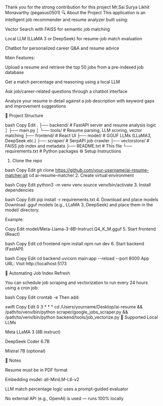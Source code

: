 Thank you for the strong contribution for this project Mr.Sai Surya Likhit Monavarthy (pegasus0501)
🔍 About the Project
This application is an intelligent job recommender and resume analyzer built using:

Vector Search with FAISS for semantic job matching

Local LLM (LLaMA 3 or DeepSeek) for resume-job match evaluation

Chatbot for personalized career Q&A and resume advice

Main Features:

Upload a resume and retrieve the top 50 jobs from a pre-indexed job database

Get a match percentage and reasoning using a local LLM

Ask job/career-related questions through a chatbot interface

Analyze your resume in detail against a job description with keyword gaps and improvement suggestions

📁 Project Structure

bash
Copy
Edit
.
├── backend/               # FastAPI server and resume analysis logic
│   ├── main.py
│   └── tools/             # Resume parsing, LLM scoring, vector matching
├── frontend/              # React UI
├── model/                 # GGUF LLMs (LLaMA3, DeepSeek etc.)
├── scraper/               # SerpAPI job crawler
├── vectorstore/           # FAISS job index and metadata
├── README.txt             # This file
└── requirements.txt       # Python packages
⚙️ Setup Instructions

1. Clone the repo

bash
Copy
Edit
git clone https://github.com/your-username/ai-resume-matcher.git
cd ai-resume-matcher
2. Create virtual environment

bash
Copy
Edit
python3 -m venv venv
source venv/bin/activate
3. Install dependencies

bash
Copy
Edit
pip install -r requirements.txt
4. Download and place models
Download .gguf models (e.g., LLaMA 3, DeepSeek) and place them in the model/ directory.

Example:

Copy
Edit
model/Meta-Llama-3-8B-Instruct.Q4_K_M.gguf
5. Start frontend (React)

bash
Copy
Edit
cd frontend
npm install
npm run dev
6. Start backend (FastAPI)

bash
Copy
Edit
cd backend
uvicorn main:app --reload --port 8000
App URL:
Visit http://localhost:5173

🔁 Automating Job Index Refresh

You can schedule job scraping and vectorization to run every 24 hours using a cron job:

bash
Copy
Edit
crontab -e
Then add:

swift
Copy
Edit
0 3 * * * cd /Users/yourname/Desktop/ai-resume && /path/to/venv/bin/python scraper/google_jobs_scraper.py && /path/to/venv/bin/python backend/tools/job_vectorize.py
🧠 Supported Local LLMs

Meta LLaMA 3 (8B instruct)

DeepSeek Coder 6.7B

Mistral 7B (optional)

📌 Notes

Resume must be in PDF format

Embedding model: all-MiniLM-L6-v2

LLM match percentage logic uses a prompt-guided evaluator

No external API (e.g., OpenAI) is used — runs 100% locally


